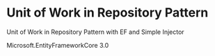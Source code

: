 # Unit of Work in Repository Pattern
Unit of Work in Repository Pattern with EF and Simple Injector


Microsoft.EntityFrameworkCore 3.0
